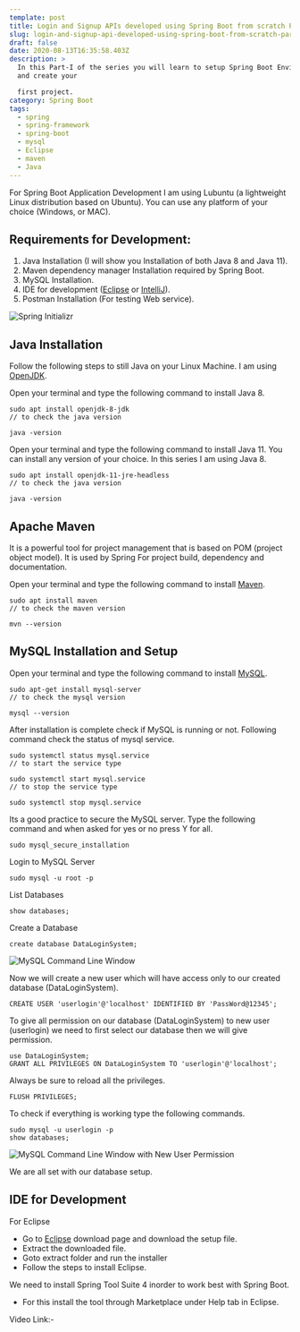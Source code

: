 ```yaml
---
template: post
title: Login and Signup APIs developed using Spring Boot from scratch Part-I
slug: login-and-signup-api-developed-using-spring-boot-from-scratch-part-1
draft: false
date: 2020-08-13T16:35:58.403Z
description: >
  In this Part-I of the series you will learn to setup Spring Boot Environment
  and create your

  first project.
category: Spring Boot
tags:
  - spring
  - spring-framework
  - spring-boot
  - mysql
  - Eclipse
  - maven
  - Java
---
```

For Spring Boot Application Development I am using Lubuntu (a lightweight Linux distribution based on Ubuntu). You can use any platform of your choice (Windows, or MAC).

## **Requirements for Development:**

1. Java Installation (I will show you Installation of both Java 8 and Java 11).
2. Maven dependency manager Installation required by Spring Boot.
3. MySQL Installation.
4. IDE for development ([Eclipse](https://www.eclipse.org/downloads/) or [IntelliJ](https://www.jetbrains.com/idea/)).
5. Postman Installation (For testing Web service).

![Spring Initializr](/media/spring_init.jpg "Spring Boot Project Setup")

## Java Installation

Follow the following steps to still Java on your Linux Machine. I am using [OpenJDK](https://openjdk.java.net/).

Open your terminal and type the following command to install Java 8.

```shell
sudo apt install openjdk-8-jdk
// to check the java version

java -version
```

Open your terminal and type the following command to install Java 11. You can install any version of your choice. In this series I am using Java 8.

```shell
sudo apt install openjdk-11-jre-headless
// to check the java version

java -version
```

## Apache Maven

It is a powerful tool for project management that is based on POM (project object model). It is used by Spring For project build, dependency and documentation.

Open your terminal and type the following command to install [Maven](https://maven.apache.org/).

```shell
sudo apt install maven
// to check the maven version

mvn --version
```

## MySQL Installation and Setup

Open your terminal and type the following command to install [MySQL](https://www.mysql.com/).

```shell
sudo apt-get install mysql-server
// to check the mysql version

mysql --version
```

After installation is complete check if MySQL is running or not. Following command check the status of mysql service.

```shell
sudo systemctl status mysql.service
// to start the service type

sudo systemctl start mysql.service
// to stop the service type

sudo systemctl stop mysql.service
```

Its a good practice to secure the MySQL server. Type the following command and when asked for yes or no press Y for all.

```shell
sudo mysql_secure_installation
```

Login to MySQL Server

```shell
sudo mysql -u root -p
```

List Databases

```shell
show databases;
```

Create a Database

```shell
create database DataLoginSystem;
```

![MySQL Command Line Window](/media/mysql-2.jpg "MySQL Command Line Window")

Now we will create a new user which will have access only to our created database (DataLoginSystem).

```shell
CREATE USER 'userlogin'@'localhost' IDENTIFIED BY 'PassWord@12345';
```

To give all permission on our database (DataLoginSystem) to new user (userlogin) we need to first select our database then we will give permission.

```shell
use DataLoginSystem;
GRANT ALL PRIVILEGES ON DataLoginSystem TO 'userlogin'@'localhost';
```

Always be sure to reload all the privileges.

```shell
FLUSH PRIVILEGES;
```

To check if everything is working type the following commands.

```shell
sudo mysql -u userlogin -p
show databases;
```

![MySQL Command Line Window with New User Permission](/media/mysql-3.jpg "MySQL Command Line Window with New User Permission")

We are all set with our database setup.

## IDE for Development

For Eclipse

* Go to [Eclipse](https://www.eclipse.org/downloads/) download page and download the setup file.
* Extract the downloaded file.
* Goto extract folder and run the installer
* Follow the steps to install Eclipse.

We need to install Spring Tool Suite 4 inorder to work best with Spring Boot.
* For this install the tool through Marketplace under Help tab in Eclipse.

Video Link:- 
